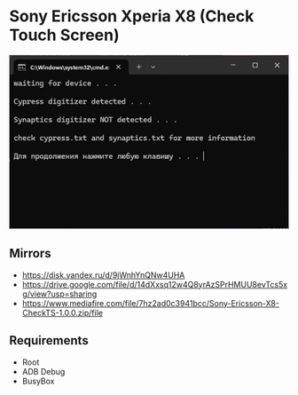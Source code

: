 # Sony Ericsson Xperia X8 (Check Touch Screen)
![ScreenShot](SS.jpg)

## Mirrors
* https://disk.yandex.ru/d/9jWnhYnQNw4UHA
* https://drive.google.com/file/d/14dXxsq12w4Q8yrAzSPrHMUU8evTcs5xg/view?usp=sharing
* https://www.mediafire.com/file/7hz2ad0c3941bcc/Sony-Ericsson-X8-CheckTS-1.0.0.zip/file

## Requirements
* Root
* ADB Debug
* BusyBox